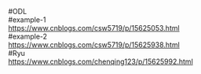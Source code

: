 #ODL  
#example-1  
https://www.cnblogs.com/csw5719/p/15625053.html  
#example-2  
https://www.cnblogs.com/csw5719/p/15625938.html   
#Ryu  
https://www.cnblogs.com/chenqing123/p/15625992.html
